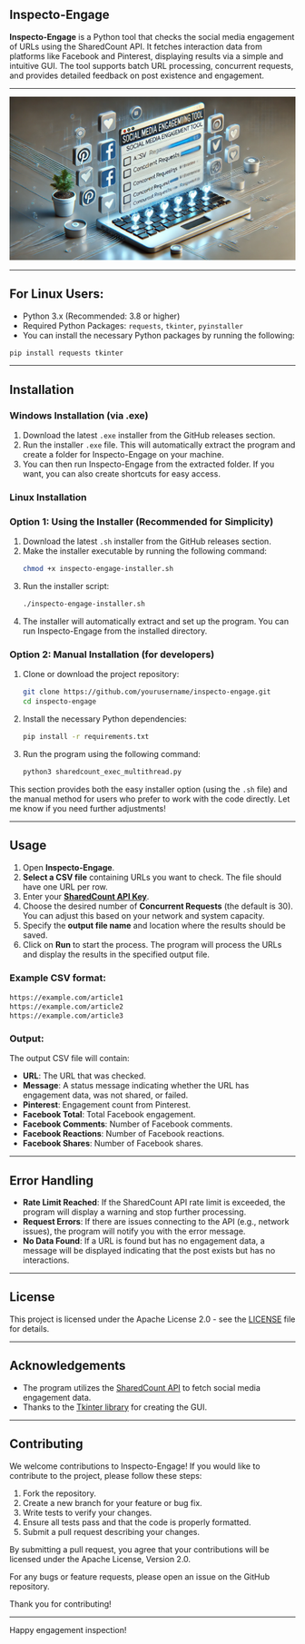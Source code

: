 
## Inspecto-Engage

**Inspecto-Engage** is a Python tool that checks the social media engagement of URLs using the SharedCount API. It fetches interaction data from platforms like Facebook and Pinterest, displaying results via a simple and intuitive GUI. The tool supports batch URL processing, concurrent requests, and provides detailed feedback on post existence and engagement.

---

![img](assets/inspectogage.jpeg)

---

## For Linux Users:
- Python 3.x (Recommended: 3.8 or higher)
- Required Python Packages: `requests`, `tkinter`, `pyinstaller`
- You can install the necessary Python packages by running the following:

```bash
pip install requests tkinter
```

---

## Installation

### **Windows Installation (via .exe)**

1. Download the latest `.exe` installer from the GitHub releases section.
2. Run the installer `.exe` file. This will automatically extract the program and create a folder for Inspecto-Engage on your machine.
3. You can then run Inspecto-Engage from the extracted folder. If you want, you can also create shortcuts for easy access.


### **Linux Installation**

### Option 1: Using the Installer (Recommended for Simplicity)

1. Download the latest `.sh` installer from the GitHub releases section.
2. Make the installer executable by running the following command:
   ```bash
   chmod +x inspecto-engage-installer.sh
3. Run the installer script:
	```bash
	./inspecto-engage-installer.sh
4. The installer will automatically extract and set up the program.  You can run Inspecto-Engage from the installed directory.

### Option 2: Manual Installation (for developers)

1. Clone or download the project repository:

	```bash
	git clone https://github.com/yourusername/inspecto-engage.git
	cd inspecto-engage
	```

2. Install the necessary Python dependencies:

	```bash
	pip install -r requirements.txt
	```

3. Run the program using the following command:

	```bash
	python3 sharedcount_exec_multithread.py
	```

This section provides both the easy installer option (using the `.sh` file) and the manual method for users who prefer to work with the code directly. Let me know if you need further adjustments!


---

## Usage

1. Open **Inspecto-Engage**.
2. **Select a CSV file** containing URLs you want to check. The file should have one URL per row.
3. Enter your **[SharedCount API Key](https://www.sharedcount.com/)**.
4. Choose the desired number of **Concurrent Requests** (the default is 30). You can adjust this based on your network and system capacity.
5. Specify the **output file name** and location where the results should be saved.
6. Click on **Run** to start the process. The program will process the URLs and display the results in the specified output file.

### Example CSV format:

```csv
https://example.com/article1
https://example.com/article2
https://example.com/article3
```

### Output:

The output CSV file will contain:

- **URL**: The URL that was checked.
- **Message**: A status message indicating whether the URL has engagement data, was not shared, or failed.
- **Pinterest**: Engagement count from Pinterest.
- **Facebook Total**: Total Facebook engagement.
- **Facebook Comments**: Number of Facebook comments.
- **Facebook Reactions**: Number of Facebook reactions.
- **Facebook Shares**: Number of Facebook shares.

---

## Error Handling

- **Rate Limit Reached**: If the SharedCount API rate limit is exceeded, the program will display a warning and stop further processing.
- **Request Errors**: If there are issues connecting to the API (e.g., network issues), the program will notify you with the error message.
- **No Data Found**: If a URL is found but has no engagement data, a message will be displayed indicating that the post exists but has no interactions.

---

## License

This project is licensed under the Apache License 2.0 - see the [LICENSE](LICENSE) file for details.

---

## Acknowledgements

- The program utilizes the [SharedCount API](https://sharedcount.com/) to fetch social media engagement data.
- Thanks to the [Tkinter library](https://docs.python.org/3/library/tkinter.html) for creating the GUI.

---

## Contributing

We welcome contributions to Inspecto-Engage! If you would like to contribute to the project, please follow these steps:

1. Fork the repository.
2. Create a new branch for your feature or bug fix.
3. Write tests to verify your changes.
4. Ensure all tests pass and that the code is properly formatted.
5. Submit a pull request describing your changes.

By submitting a pull request, you agree that your contributions will be licensed under the Apache License, Version 2.0.

For any bugs or feature requests, please open an issue on the GitHub repository.

Thank you for contributing!


---

Happy engagement inspection!
